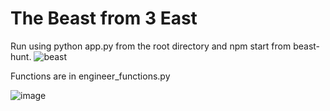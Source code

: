 # The Beast from 3 East
Run using python app.py from the root directory and npm start from beast-hunt.
![beast](https://github.com/user-attachments/assets/c34d7623-209f-4ca1-b230-d6e87e697cd5)

Functions are in engineer_functions.py

![image](https://github.com/user-attachments/assets/5e479569-e16d-4c8c-a3a0-474f37b483aa)


